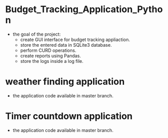 # Budget_Tracking_Application_Python

- the goal of the project:
   * create GUI interface for budget tracking appliaction.
   * store the entered data in SQLite3 database.
   * perform CURD operations.
   * create reports using Pandas.
   * store the logs inside a log file.


# weather finding application
- the application code available in master branch.

# Timer countdown application
- the application code available in master branch.

